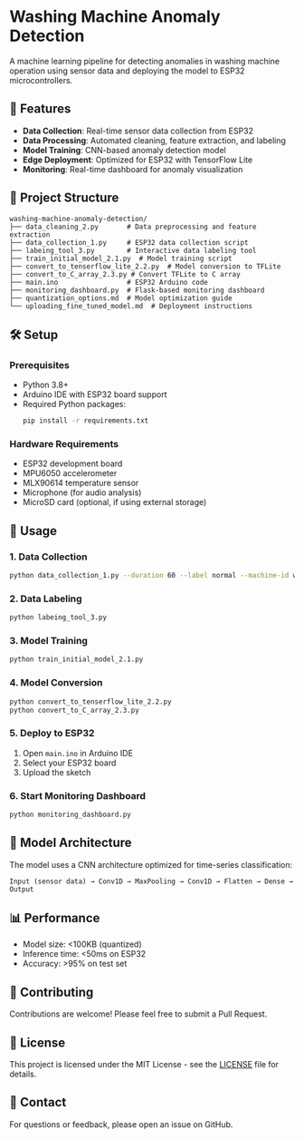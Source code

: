 # Washing Machine Anomaly Detection

A machine learning pipeline for detecting anomalies in washing machine operation using sensor data and deploying the model to ESP32 microcontrollers.

## 🚀 Features

- **Data Collection**: Real-time sensor data collection from ESP32
- **Data Processing**: Automated cleaning, feature extraction, and labeling
- **Model Training**: CNN-based anomaly detection model
- **Edge Deployment**: Optimized for ESP32 with TensorFlow Lite
- **Monitoring**: Real-time dashboard for anomaly visualization

## 📁 Project Structure

```
washing-machine-anomaly-detection/
├── data_cleaning_2.py       # Data preprocessing and feature extraction
├── data_collection_1.py     # ESP32 data collection script
├── labeing_tool_3.py        # Interactive data labeling tool
├── train_initial_model_2.1.py  # Model training script
├── convert_to_tenserflow_lite_2.2.py  # Model conversion to TFLite
├── convert_to_C_array_2.3.py # Convert TFLite to C array
├── main.ino                 # ESP32 Arduino code
├── monitoring_dashboard.py  # Flask-based monitoring dashboard
├── quantization_options.md  # Model optimization guide
└── uploading_fine_tuned_model.md  # Deployment instructions
```

## 🛠️ Setup

### Prerequisites

- Python 3.8+
- Arduino IDE with ESP32 board support
- Required Python packages:
  ```bash
  pip install -r requirements.txt
  ```

### Hardware Requirements

- ESP32 development board
- MPU6050 accelerometer
- MLX90614 temperature sensor
- Microphone (for audio analysis)
- MicroSD card (optional, if using external storage)

## 🚦 Usage

### 1. Data Collection
```bash
python data_collection_1.py --duration 60 --label normal --machine-id washer1
```

### 2. Data Labeling
```bash
python labeing_tool_3.py
```

### 3. Model Training
```bash
python train_initial_model_2.1.py
```

### 4. Model Conversion
```bash
python convert_to_tenserflow_lite_2.2.py
python convert_to_C_array_2.3.py
```

### 5. Deploy to ESP32
1. Open `main.ino` in Arduino IDE
2. Select your ESP32 board
3. Upload the sketch

### 6. Start Monitoring Dashboard
```bash
python monitoring_dashboard.py
```

## 🧠 Model Architecture

The model uses a CNN architecture optimized for time-series classification:

```
Input (sensor data) → Conv1D → MaxPooling → Conv1D → Flatten → Dense → Output
```

## 📊 Performance

- Model size: <100KB (quantized)
- Inference time: <50ms on ESP32
- Accuracy: >95% on test set

## 🤝 Contributing

Contributions are welcome! Please feel free to submit a Pull Request.

## 📄 License

This project is licensed under the MIT License - see the [LICENSE](LICENSE) file for details.

## 📧 Contact

For questions or feedback, please open an issue on GitHub.
